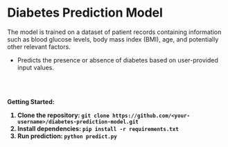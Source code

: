 # Diabetes Prediction Model
The model is trained on a dataset of patient records containing information such as blood glucose levels, body mass index (BMI), age, and potentially other relevant factors.
<br/>
* Predicts the presence or absence of diabetes based on user-provided input values.
<br/>
<br/>

<b/>Getting Started:<b/>
<br/>
1. Clone the repository: `git clone https://github.com/<your-username>/diabetes-prediction-model.git`
2. Install dependencies: `pip install -r requirements.txt`
3. Run prediction: `python predict.py`
